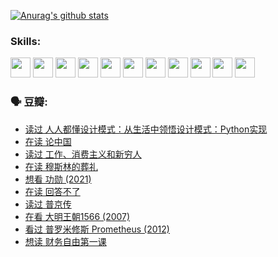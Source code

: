 
[![Anurag's github stats](https://github-readme-stats.vercel.app/api?username=w940853815)](https://github.com/anuraghazra/github-readme-stats)

### Skills:

<code><img height="32" src="https://cdn.jsdelivr.net/npm/simple-icons@v5/icons/python.svg"></code>
<code><img height="32" src="https://cdn.jsdelivr.net/npm/simple-icons@v5/icons/javascript.svg"></code>
<code><img height="32" src="https://cdn.jsdelivr.net/npm/simple-icons@v5/icons/django.svg"></code>
<code><img height="32" src="https://cdn.jsdelivr.net/npm/simple-icons@v5/icons/flask.svg"></code>
<code><img height="32" src="https://cdn.jsdelivr.net/npm/simple-icons@v5/icons/vuetify.svg"></code>
<code><img height="32" src="https://cdn.jsdelivr.net/npm/simple-icons@v5/icons/git.svg"></code>
<code><img height="32" src="https://cdn.jsdelivr.net/npm/simple-icons@v5/icons/docker.svg"></code>
<code><img height="32" src="https://cdn.jsdelivr.net/npm/simple-icons@v5/icons/postgresql.svg"></code>
<code><img height="32" src="https://cdn.jsdelivr.net/npm/simple-icons@v5/icons/elasticsearch.svg"></code>
<code><img height="32" src="https://cdn.jsdelivr.net/npm/simple-icons@v5/icons/macos.svg"></code>
<code><img height="32" src="https://cdn.jsdelivr.net/npm/simple-icons@v5/icons/linux.svg"></code>

### 🗣 豆瓣:

<!-- DOUBAN-ACTIVITIES:START -->
- [读过 人人都懂设计模式：从生活中领悟设计模式：Python实现](https://www.douban.com/people/136069238/status/3806334005/?_i=48196312)
- [在读 论中国](https://www.douban.com/people/136069238/status/3805671678/?_i=48196312)
- [读过 工作、消费主义和新穷人](https://www.douban.com/people/136069238/status/3803834644/?_i=48196312)
- [在读 穆斯林的葬礼](https://www.douban.com/people/136069238/status/3802824932/?_i=48196312)
- [想看 功勋‎ (2021)](https://www.douban.com/people/136069238/status/3802127044/?_i=48196312)
- [在读 回答不了](https://www.douban.com/people/136069238/status/3802078489/?_i=48196312)
- [读过 普京传](https://www.douban.com/people/136069238/status/3802076688/?_i=48196312)
- [在看 大明王朝1566‎ (2007)](https://www.douban.com/people/136069238/status/3800275133/?_i=48196312)
- [看过 普罗米修斯 Prometheus‎ (2012)](https://www.douban.com/people/136069238/status/3795487470/?_i=48196312)
- [想读 财务自由第一课](https://www.douban.com/people/136069238/status/3794955007/?_i=48196312)
<!-- DOUBAN-ACTIVITIES:END -->
<!--
**w940853815/w940853815** is a ✨ _special_ ✨ repository because its `README.md` (this file) appears on your GitHub profile.

Here are some ideas to get you started:

- 🔭 I’m currently working on ...
- 🌱 I’m currently learning ...
- 👯 I’m looking to collaborate on ...
- 🤔 I’m looking for help with ...
- 💬 Ask me about ...
- 📫 How to reach me: ...
- 😄 Pronouns: ...
- ⚡ Fun fact: ...
-->
